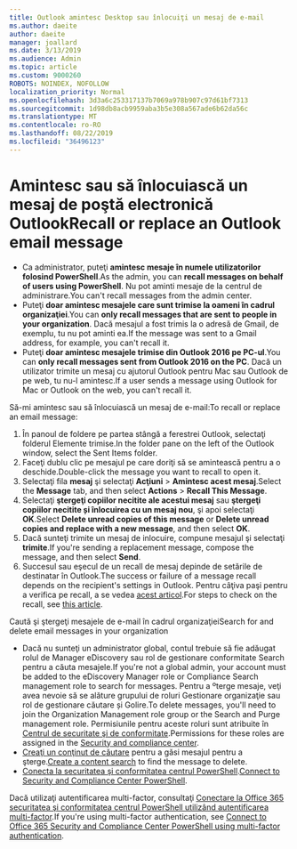 ```yaml
---
title: Outlook amintesc Desktop sau înlocuiţi un mesaj de e-mail
ms.author: daeite
author: daeite
manager: joallard
ms.date: 3/13/2019
ms.audience: Admin
ms.topic: article
ms.custom: 9000260
ROBOTS: NOINDEX, NOFOLLOW
localization_priority: Normal
ms.openlocfilehash: 3d3a6c253317137b7069a978b907c97d61bf7313
ms.sourcegitcommit: 1d98db8acb9959aba3b5e308a567ade6b62da56c
ms.translationtype: MT
ms.contentlocale: ro-RO
ms.lasthandoff: 08/22/2019
ms.locfileid: "36496123"
---
```

# <a name="recall-or-replace-an-outlook-email-message"></a><span data-ttu-id="ea392-102">Amintesc sau să înlocuiască un mesaj de poştă electronică Outlook</span><span class="sxs-lookup"><span data-stu-id="ea392-102">Recall or replace an Outlook email message</span></span>

- <span data-ttu-id="ea392-103">Ca administrator, puteţi **amintesc mesaje în numele utilizatorilor folosind PowerShell**.</span><span class="sxs-lookup"><span data-stu-id="ea392-103">As the admin, you can **recall messages on behalf of users using PowerShell**.</span></span> <span data-ttu-id="ea392-104">Nu pot aminti mesaje de la centrul de administrare.</span><span class="sxs-lookup"><span data-stu-id="ea392-104">You can't recall messages from the admin center.</span></span>
- <span data-ttu-id="ea392-105">Puteţi **doar amintesc mesajele care sunt trimise la oameni în cadrul organizaţiei**.</span><span class="sxs-lookup"><span data-stu-id="ea392-105">You can **only recall messages that are sent to people in your organization**.</span></span> <span data-ttu-id="ea392-106">Dacă mesajul a fost trimis la o adresă de Gmail, de exemplu, tu nu pot aminti ea.</span><span class="sxs-lookup"><span data-stu-id="ea392-106">If the message was sent to a Gmail address, for example, you can't recall it.</span></span>
- <span data-ttu-id="ea392-107">Puteţi **doar amintesc mesajele trimise din Outlook 2016 pe PC-ul**.</span><span class="sxs-lookup"><span data-stu-id="ea392-107">You can **only recall messages sent from Outlook 2016 on the PC**.</span></span> <span data-ttu-id="ea392-108">Dacă un utilizator trimite un mesaj cu ajutorul Outlook pentru Mac sau Outlook de pe web, tu nu-l amintesc.</span><span class="sxs-lookup"><span data-stu-id="ea392-108">If a user sends a message using Outlook for Mac or Outlook on the web, you can't recall it.</span></span>

<span data-ttu-id="ea392-109">Să-mi amintesc sau să înlocuiască un mesaj de e-mail:</span><span class="sxs-lookup"><span data-stu-id="ea392-109">To recall or replace an email message:</span></span>

1. <span data-ttu-id="ea392-110">În panoul de foldere pe partea stângă a ferestrei Outlook, selectaţi folderul Elemente trimise.</span><span class="sxs-lookup"><span data-stu-id="ea392-110">In the folder pane on the left of the Outlook window, select the Sent Items folder.</span></span>
1. <span data-ttu-id="ea392-111">Faceţi dublu clic pe mesajul pe care doriţi să se amintească pentru a o deschide.</span><span class="sxs-lookup"><span data-stu-id="ea392-111">Double-click the message you want to recall to open it.</span></span>
1. <span data-ttu-id="ea392-112">Selectaţi fila **mesaj** şi selectaţi **Acţiuni** > **Amintesc acest mesaj**.</span><span class="sxs-lookup"><span data-stu-id="ea392-112">Select the **Message** tab, and then select **Actions** > **Recall This Message**.</span></span>
1. <span data-ttu-id="ea392-113">Selectaţi **ştergeţi copiilor necitite ale acestui mesaj** sau **ştergeţi copiilor necitite și înlocuirea cu un mesaj nou**, şi apoi selectaţi **OK**.</span><span class="sxs-lookup"><span data-stu-id="ea392-113">Select **Delete unread copies of this message** or **Delete unread copies and replace with a new message**, and then select **OK**.</span></span>
1. <span data-ttu-id="ea392-114">Dacă sunteţi trimite un mesaj de inlocuire, compune mesajul şi selectaţi **trimite**.</span><span class="sxs-lookup"><span data-stu-id="ea392-114">If you're sending a replacement message, compose the message, and then select **Send**.</span></span>
1. <span data-ttu-id="ea392-115">Succesul sau eşecul de un recall de mesaj depinde de setările de destinatar în Outlook.</span><span class="sxs-lookup"><span data-stu-id="ea392-115">The success or failure of a message recall depends on the recipient's settings in Outlook.</span></span> <span data-ttu-id="ea392-116">Pentru câţiva paşi pentru a verifica pe recall, a se vedea [acest articol](https://support.office.com/article/35027f88-d655-4554-b4f8-6c0729a723a0).</span><span class="sxs-lookup"><span data-stu-id="ea392-116">For steps to check on the recall, see [this article](https://support.office.com/article/35027f88-d655-4554-b4f8-6c0729a723a0).</span></span>

<span data-ttu-id="ea392-117">Caută şi ştergeţi mesajele de e-mail în cadrul organizaţiei</span><span class="sxs-lookup"><span data-stu-id="ea392-117">Search for and delete email messages in your organization</span></span>

- <span data-ttu-id="ea392-118">Dacă nu sunteţi un administrator global, contul trebuie să fie adăugat rolul de Manager eDiscovery sau rol de gestionare conformitate Search pentru a căuta mesajele.</span><span class="sxs-lookup"><span data-stu-id="ea392-118">If you're not a global admin, your account must be added to the eDiscovery Manager role or Compliance Search management role to search for messages.</span></span> <span data-ttu-id="ea392-119">Pentru a ºterge mesaje, veţi avea nevoie să se alăture grupului de roluri Gestionare organizaţie sau rol de gestionare căutare și Golire.</span><span class="sxs-lookup"><span data-stu-id="ea392-119">To delete messages, you'll need to join the Organization Management role group or the Search and Purge management role.</span></span> <span data-ttu-id="ea392-120">Permisiunile pentru aceste roluri sunt atribuite în [Centrul de securitate şi de conformitate](https://go.microsoft.com/fwlink/?linkid=2083731).</span><span class="sxs-lookup"><span data-stu-id="ea392-120">Permissions for these roles are assigned in the [Security and compliance center](https://go.microsoft.com/fwlink/?linkid=2083731).</span></span>
- <span data-ttu-id="ea392-121">[Creaţi un conţinut de căutare](https://docs.microsoft.com/office365/securitycompliance/content-search) pentru a găsi mesajul pentru a şterge.</span><span class="sxs-lookup"><span data-stu-id="ea392-121">[Create a content search](https://docs.microsoft.com/office365/securitycompliance/content-search) to find the message to delete.</span></span>
- <span data-ttu-id="ea392-122">[Conecta la securitatea şi conformitatea centrul PowerShell](https://docs.microsoft.com/powershell/exchange/office-365-scc/connect-to-scc-powershell/connect-to-scc-powershell?view=exchange-ps).</span><span class="sxs-lookup"><span data-stu-id="ea392-122">[Connect to Security and Compliance Center PowerShell](https://docs.microsoft.com/powershell/exchange/office-365-scc/connect-to-scc-powershell/connect-to-scc-powershell?view=exchange-ps).</span></span>

<span data-ttu-id="ea392-123">Dacă utilizaţi autentificarea multi-factor, consultaţi [Conectare la Office 365 securitatea şi conformitatea centrul PowerShell utilizând autentificarea multi-factor](https://docs.microsoft.com/powershell/exchange/office-365-scc/connect-to-scc-powershell/mfa-connect-to-scc-powershell?view=exchange-ps).</span><span class="sxs-lookup"><span data-stu-id="ea392-123">If you're using multi-factor authentication, see [Connect to Office 365 Security and Compliance Center PowerShell using multi-factor authentication](https://docs.microsoft.com/powershell/exchange/office-365-scc/connect-to-scc-powershell/mfa-connect-to-scc-powershell?view=exchange-ps).</span></span>